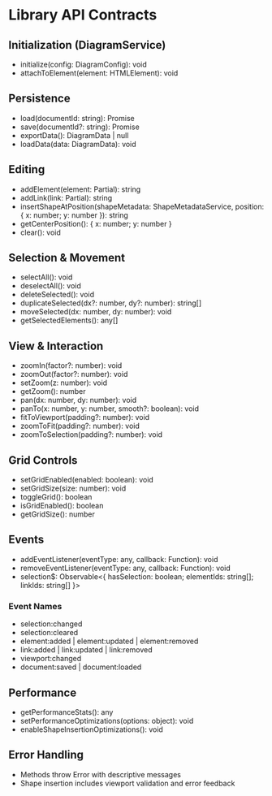 # Library API Contracts

## Initialization (DiagramService)

- initialize(config: DiagramConfig): void
- attachToElement(element: HTMLElement): void

## Persistence

- load(documentId: string): Promise<void>
- save(documentId?: string): Promise<void>
- exportData(): DiagramData | null
- loadData(data: DiagramData): void

## Editing

- addElement(element: Partial<DiagramElement>): string
- addLink(link: Partial<DiagramLink>): string
- insertShapeAtPosition(shapeMetadata: ShapeMetadataService, position: { x: number; y: number }): string
- getCenterPosition(): { x: number; y: number }
- clear(): void

## Selection & Movement

- selectAll(): void
- deselectAll(): void
- deleteSelected(): void
- duplicateSelected(dx?: number, dy?: number): string[]
- moveSelected(dx: number, dy: number): void
- getSelectedElements(): any[]

## View & Interaction

- zoomIn(factor?: number): void
- zoomOut(factor?: number): void
- setZoom(z: number): void
- getZoom(): number
- pan(dx: number, dy: number): void
- panTo(x: number, y: number, smooth?: boolean): void
- fitToViewport(padding?: number): void
- zoomToFit(padding?: number): void
- zoomToSelection(padding?: number): void

## Grid Controls

- setGridEnabled(enabled: boolean): void
- setGridSize(size: number): void
- toggleGrid(): boolean
- isGridEnabled(): boolean
- getGridSize(): number

## Events

- addEventListener(eventType: any, callback: Function): void
- removeEventListener(eventType: any, callback: Function): void
- selection$: Observable<{ hasSelection: boolean; elementIds: string[]; linkIds: string[] }>

### Event Names

- selection:changed
- selection:cleared
- element:added | element:updated | element:removed
- link:added | link:updated | link:removed
- viewport:changed
- document:saved | document:loaded

## Performance

- getPerformanceStats(): any
- setPerformanceOptimizations(options: object): void
- enableShapeInsertionOptimizations(): void

## Error Handling

- Methods throw Error with descriptive messages
- Shape insertion includes viewport validation and error feedback
